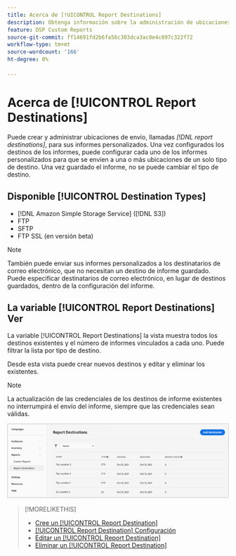 ```yaml
---
title: Acerca de [!UICONTROL Report Destinations]
description: Obtenga información sobre la administración de ubicaciones de envío para los informes personalizados.
feature: DSP Custom Reports
source-git-commit: ff14691fd2b6fa56c303dca3ac0e4c897c322f72
workflow-type: tm+mt
source-wordcount: '166'
ht-degree: 0%

---
```



# Acerca de [!UICONTROL Report Destinations]

Puede crear y administrar ubicaciones de envío, llamadas *[!DNL report destinations]*, para sus informes personalizados. Una vez configurados los destinos de los informes, puede configurar cada uno de los informes personalizados para que se envíen a una o más ubicaciones de un solo tipo de destino. Una vez guardado el informe, no se puede cambiar el tipo de destino.

## Disponible [!UICONTROL Destination Types]

* [!DNL Amazon Simple Storage Service] ([!DNL S3])
* FTP
* SFTP
* FTP SSL (en versión beta)

>[!NOTE]
>
> También puede enviar sus informes personalizados a los destinatarios de correo electrónico, que no necesitan un destino de informe guardado. Puede especificar destinatarios de correo electrónico, en lugar de destinos guardados, dentro de la configuración del informe.

## La variable [!UICONTROL Report Destinations] Ver

La variable [!UICONTROL Report Destinations] la vista muestra todos los destinos existentes y el número de informes vinculados a cada uno. Puede filtrar la lista por tipo de destino.

Desde esta vista puede crear nuevos destinos y editar y eliminar los existentes.

>[!NOTE]
>
>La actualización de las credenciales de los destinos de informe existentes no interrumpirá el envío del informe, siempre que las credenciales sean válidas.

![Destinos del informe](/help/dsp/assets/report-destinations.png)

>[!MORELIKETHIS]
>
>* [Cree un [!UICONTROL Report Destination]](/help/dsp/reports/report-destinations/report-destination-create.md)
>* [[!UICONTROL Report Destination] Configuración](/help/dsp/reports/report-destinations/report-destination-settings.md)
>* [Editar un [!UICONTROL Report Destination]](/help/dsp/reports/report-destinations/report-destination-edit.md)
>* [Eliminar un [!UICONTROL Report Destination]](/help/dsp/reports/report-destinations/report-destination-delete.md)